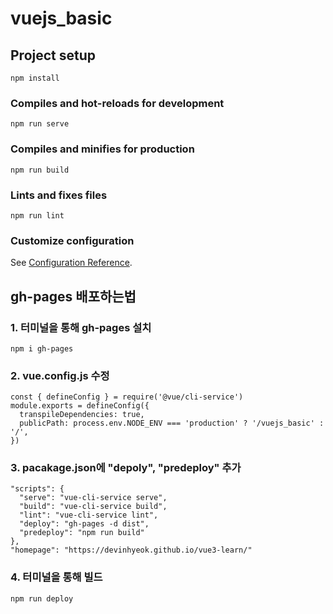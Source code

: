 # vuejs_basic

## Project setup

```
npm install
```

### Compiles and hot-reloads for development

```
npm run serve
```

### Compiles and minifies for production

```
npm run build
```

### Lints and fixes files

```
npm run lint
```

### Customize configuration

See [Configuration Reference](https://cli.vuejs.org/config/).

## gh-pages 배포하는법

### 1. 터미널을 통해 gh-pages 설치
```
npm i gh-pages
```

### 2. vue.config.js 수정
```
const { defineConfig } = require('@vue/cli-service')
module.exports = defineConfig({
  transpileDependencies: true,
  publicPath: process.env.NODE_ENV === 'production' ? '/vuejs_basic' : '/',
})
```

### 3. pacakage.json에 "depoly", "predeploy" 추가
```
"scripts": {
  "serve": "vue-cli-service serve",
  "build": "vue-cli-service build",
  "lint": "vue-cli-service lint",
  "deploy": "gh-pages -d dist",
  "predeploy": "npm run build"
},
"homepage": "https://devinhyeok.github.io/vue3-learn/"
```

### 4. 터미널을 통해 빌드
```
npm run deploy
```
